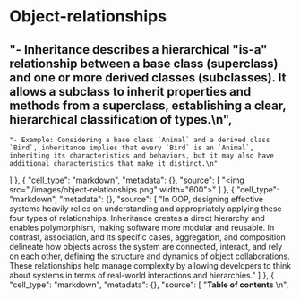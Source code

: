 # Object-relationships

##  "- Inheritance describes a hierarchical \"is-a\" relationship between a base class (superclass) and one or more derived classes (subclasses). It allows a subclass to inherit properties and methods from a superclass, establishing a clear, hierarchical classification of types.\n",
    "- Example: Considering a base class `Animal` and a derived class `Bird`, inheritance implies that every `Bird` is an `Animal`, inheriting its characteristics and behaviors, but it may also have additional characteristics that make it distinct.\n"
   ]
  },
  {
   "cell_type": "markdown",
   "metadata": {},
   "source": [
    "<img src=\"./images/object-relationships.png\" width=\"600\">"
   ]
  },
  {
   "cell_type": "markdown",
   "metadata": {},
   "source": [
    "In OOP, designing effective systems heavily relies on understanding and appropriately applying these four types of relationships. Inheritance creates a direct hierarchy and enables polymorphism, making software more modular and reusable. In contrast, association, and its specific cases, aggregation, and composition delineate how objects across the system are connected, interact, and rely on each other, defining the structure and dynamics of object collaborations. These relationships help manage complexity by allowing developers to think about systems in terms of real-world interactions and hierarchies."
   ]
  },
  {
   "cell_type": "markdown",
   "metadata": {},
   "source": [
    "**Table of contents**<a id='toc0_'></a>    \n",
